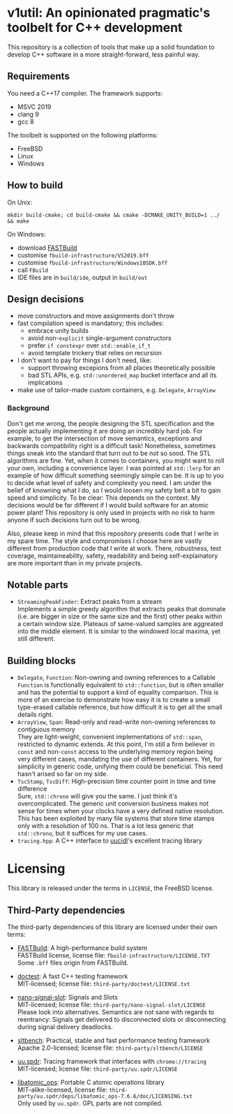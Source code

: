 # v1util: An opinionated pragmatic's toolbelt for C++ development

This repository is a collection of tools that make up a solid foundation to
develop C++ software in a more straight-forward, less painful way.

## Requirements

You need a C++17 compiler. The framework supports:
- MSVC 2019
- clang 9
- gcc 8

The toolbelt is supported on the following platforms:
- FreeBSD
- Linux
- Windows

## How to build

On Unix:
```
mkdir build-cmake; cd build-cmake && cmake -DCMAKE_UNITY_BUILD=1 ../ && make
```

On Windows:
* download [FASTBuild](https://www.fastbuild.org/)
* customise `fbuild-infrastructure/VS2019.bff`
* customise `fbuild-infrastructure/Windows10SDK.bff`
* call `FBuild`
* IDE files are in `build/ide`, output in `build/out`

## Design decisions

- move constructors and move assignments don't throw
- fast compilation speed is mandatory; this includes:
  - embrace unity builds
  - avoid non-`explicit` single-argument constructors
  - prefer `if constexpr` over `std::enable_if_t`
  - avoid template trickery that relies on recursion
- I don't want to pay for things I don't need, like:
  - support throwing excepions from all places theoretically possible
  - bad STL APIs, e.g. `std::unordered_map` bucket interface and all its
    implications
- make use of tailor-made custom containers, e.g. `Delegate`, `ArrayView`

### Background

Don't get me wrong, the people designing the STL specification and the people
actually implementing it  are doing an incredibly hard job. For example, to get
the intersection of move semantics, exceptions and backwards compatibility right
is a difficult task!
Nonetheless, sometimes things sneak into the standard that turn out to be
not so sood. The STL algorithms are fine. Yet, when it comes to containers, you
might want to roll your own, including a convenience layer.
I was pointed at `std::lerp` for an example of how difficult something seemingly
simple can be. It is up to you to decide what level of safety and complexity you
need. I am under the belief of knowning what I do, so I would loosen my safety
belt a bit to gain speed and simplicity. To be clear: This depends on the
context. My decisions would be far different if I would build software for an
atomic power plant! This repository is only used in projects with no risk to
harm anyone if such decisions turn out to be wrong.

Also, please keep in mind that this repository presents code that I write in my
spare time. The style and compromises I choose here are vastly different from
production code that I write at work. There, robustness, test coverage,
maintaineability, safety, readability and being self-explainatory are more
important than in my private projects.

## Notable parts

* `StreamingPeakFinder`: Extract peaks from a stream<br/>
  Implements a simple greedy algorithm that extracts peaks that dominate (i.e.
  are bigger in size or the same size and the first) other peaks within a
  certain window size. Plateaus of same-valued samples are aggreated into the
  middle element. It is similar to the windowed local maxima, yet still
  different.

## Building blocks
* `Delegate`, `Function`: Non-owning and owning references to a Callable<br/>
  `Function` is functionally equivalent to `std::function`, but is often smaller
  and has the potential to support a kind of equality comparison. This is more
  of an exercise to demonstrate how easy it is to create a small type-erased
  callable reference, but how difficult it is to get all the small details
  right.
* `ArrayView`, `Span`: Read-only and read-write non-owning references to
  contiguous memory<br/>
  They are light-weight, convenient implementations of `std::span`, restricted
  to dynamic extends. At this point, I'm still a firm believer in `const` and
  non-`const` access to the underlying memory region being very different cases,
  mandating the use of different containers. Yet, for simplicity in generic
  code, unifying them could be beneficial. This need hasn't arised so far on my
  side.
* `TscStamp`, `TscDiff`: High-precision time counter point in time and time
  difference<br/>
  Sure, `std::chrono` will give you the same. I just think it's overcomplicated.
  The generic unit conversion business makes not sense for times when your
  clocks have a very defined native resolution. This has been exploited by many
  file systems that store time stamps only with a resolution of 100 ns. That is
  a lot less generic that `std::chrono`, but it suffices for my use cases.
* `tracing.hpp`: A C++ interface to [uucidl](https://github.com/uucidl/)'s
  excellent tracing library<br/>


# Licensing

This library is released under the terms in `LICENSE`, the FreeBSD license.

## Third-Party dependencies
The third-party dependencies of this library are licensed under their own terms:

<!-- V1LIC-BEGIN-LICENSES -->
<!-- V1LIC-BEGIN-LICENSE path=fbuild-infrastructure hash=A6E2D26637D574A1 -->
* [FASTBuild](https://github.com/fastbuild/fastbuild/): A high-performance build system<br/>
  FASTBuild license, license file: <!-- V1LIC-LICENSE-FILE-PATH --> `fbuild-infrastructure/LICENSE.TXT` <br/>
  Some `.bff` files origin from FASTBuild.
<!-- V1LIC-BEGIN-LICENSE path=third-party/doctest hash=D9F0EF78E469DF3E -->
* [doctest](https://github.com/onqtam/doctest/): A fast C++ testing framework<br/>
  MIT-licensed; license file: <!-- V1LIC-LICENSE-FILE-PATH --> `third-party/doctest/LICENSE.txt` <br/>
<!-- V1LIC-BEGIN-LICENSE path=third-party/nano-signal-slot hash=D9F0EF78E469DF3E -->
* [nano-signal-slot](https://github.com/NoAvailableAlias/nano-signal-slot/): Signals and Slots<br/>
  MIT-licensed; license file: <!-- V1LIC-LICENSE-FILE-PATH --> `third-party/nano-signal-slot/LICENSE` <br/>
  Please look into alternatives. Semantics are not sane with regards to reentrancy:
  Signals get delivered to disconnected slots or disconnecting during signal delivery deadlocks.
<!-- V1LIC-BEGIN-LICENSE path=third-party/sltbench hash=B8CEB1ED58332868 -->
* [sltbench](https://github.com/ivafanas/sltbench/): Practical, stable and fast performance testing framework<br/>
  Apache 2.0-licensed; license file: <!-- V1LIC-LICENSE-FILE-PATH --> `third-party/sltbench/LICENSE` <br/>
<!-- V1LIC-BEGIN-LICENSE path=third-party/uu.spdr hash=0158F023BA98492E -->
* [uu.spdr](https://github.com/uucidl/uu.spdr/): Tracing framework that interfaces with `chrome://tracing`<br/>
  MIT-licensed; license file: <!-- V1LIC-LICENSE-FILE-PATH --> `third-party/uu.spdr/LICENSE` <br/>
<!-- V1LIC-BEGIN-LICENSE path=third-party/uu.spdr/deps/libatomic_ops-7.6.6/doc hash=B4486F4C362531A5 -->
* [libatomic_ops](http://www.hboehm.info/gc/gc_source/libatomic_ops-7.6.6.tar.gz): Portable C atomic operations library<br/>
  MIT-alike-licensed, license file: <!-- V1LIC-LICENSE-FILE-PATH --> `third-party/uu.spdr/deps/libatomic_ops-7.6.6/doc/LICENSING.txt` <br/>
  Only used by `uu.spdr`. GPL parts are not compiled.
<!-- V1LIC-END-LICENSES -->
